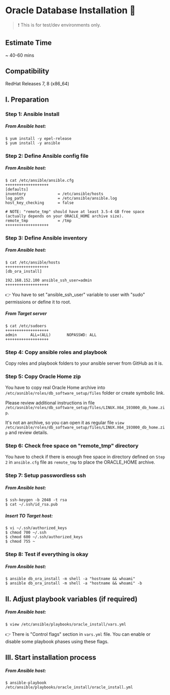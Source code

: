 # Oracle Database Installation :rocket:

> :heavy_exclamation_mark: This is for test/dev environments only.

## Estimate Time

~ 40-60 mins

## Compatibility

RedHat Releases 7, 8 (x86_64)

## I. Preparation

### Step 1: Ansible Install

##### From Ansible host:

```
$ yum install -y epel-release
$ yum install -y ansible
```
### Step 2: Define Ansible config file

##### From Ansible host:

```
$ cat /etc/ansible/ansible.cfg
+++++++++++++++++++
[defaults]
inventory              = /etc/ansible/hosts
log_path               = /etc/ansible/ansible.log
host_key_checking      = false

# NOTE: "remote_tmp" should have at least 3.5-4 GB free space (actually depends on your ORACLE_HOME archive size).
remote_tmp             = /tmp
+++++++++++++++++++
```

### Step 3: Define Ansible inventory

##### From Ansible host:

```
$ cat /etc/ansible/hosts
+++++++++++++++++++
[db_ora_install]

192.168.152.100 ansible_ssh_user=admin
+++++++++++++++++++
```

:point_right: You have to set "ansible_ssh_user" variable to user with "sudo" permissions or define it to root.

##### From Target server

```
$ cat /etc/sudoers
+++++++++++++++++++
admin      ALL=(ALL)       NOPASSWD: ALL
+++++++++++++++++++
```

### Step 4: Copy ansible roles and playbook

Copy roles and playbook folders to your ansible server from GitHub as it is.

### Step 5: Copy Oracle Home zip

You have to copy real Oracle Home archive into `/etc/asnible/roles/db_software_setup/files` folder or create symbolic link.

Please review additional instructions in file `/etc/asnible/roles/db_software_setup/files/LINUX.X64_193000_db_home.zip`.

It's not an archive, so you can open it as regular file `view /etc/asnible/roles/db_software_setup/files/LINUX.X64_193000_db_home.zip` and review details.

### Step 6: Check free space on "remote_tmp" directory

You have to check if there is enough free space in directory defined on `Step 2` in `ansible.cfg` file as `remote_tmp` to place the ORACLE_HOME archive.

### Step 7: Setup passwordless ssh

##### From Ansible host:

```
$ ssh-keygen -b 2048 -t rsa 
$ cat ~/.ssh/id_rsa.pub
```

##### Insert TO Target host:

```
$ vi ~/.ssh/authorized_keys
$ chmod 700 ~/.ssh
$ chmod 600 ~/.ssh/authorized_keys
$ chmod 755 ~
```

### Step 8: Test if everything is okay

##### From Ansible host:

```
$ ansible db_ora_install -m shell -a "hostname && whoami"
$ ansible db_ora_install -m shell -a "hostname && whoami" -b
```

## II. Adjust playbook variables (if required)

##### From Ansible host:

```
$ view /etc/ansible/playbooks/oracle_install/vars.yml
```

:point_right: There is "Control flags" section in `vars.yml` file. You can enable or disable some playbook phases using these flags.

## III. Start installation process

##### From Ansible host:

```
$ ansible-playbook /etc/ansible/playbooks/oracle_install/oracle_install.yml
```
